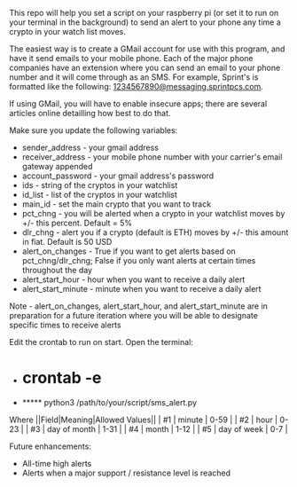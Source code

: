 This repo will help you set a script on your raspberry pi (or set it to run on your terminal in the background) to send an alert to your phone any time a crypto in your watch list moves.

The easiest way is to create a GMail account for use with this program, and have it send emails to your mobile phone. Each of the major phone companies have an extension where you can send an email to your phone number and it will come through as an SMS. For example, Sprint's is formatted like the following: 1234567890@messaging.sprintpcs.com.

If using GMail, you will have to enable insecure apps; there are several articles online detailling how best to do that.

Make sure you update the following variables:
* sender_address - your gmail address
* receiver_address - your mobile phone number with your carrier's email gateway appended
* account_password - your gmail address's password
* ids - string of the cryptos in your watchlist
* id_list - list of the cryptos in your watchlist
* main_id - set the main crypto that you want to track
* pct_chng - you will be alerted when a crypto in your watchlist moves by +/- this percent. Default = 5%
* dlr_chng - alert you if a crypto (default is ETH) moves by +/- this amount in fiat. Default is 50 USD
* alert_on_changes - True if you want to get alerts based on pct_chng/dlr_chng; False if you only want alerts at certain times throughout the day
* alert_start_hour - hour when you want to receive a daily alert
* alert_start_minute - minute when you want to receive a daily alert

Note - alert_on_changes, alert_start_hour, and alert_start_minute are in preparation for a future iteration where you will be able to designate specific times to receive alerts

Edit the crontab to run on start. Open the terminal:
* # crontab -e
* ***** python3 /path/to/your/script/sms_alert.py

Where 
||Field|Meaning|Allowed Values||
| #1 | minute | 0-59 |
| #2 | hour | 0-23 |
| #3 | day of month | 1-31 |
| #4 | month | 1-12 |
| #5 | day of week | 0-7 |

Future enhancements:
* All-time high alerts
* Alerts when a major support / resistance level is reached
